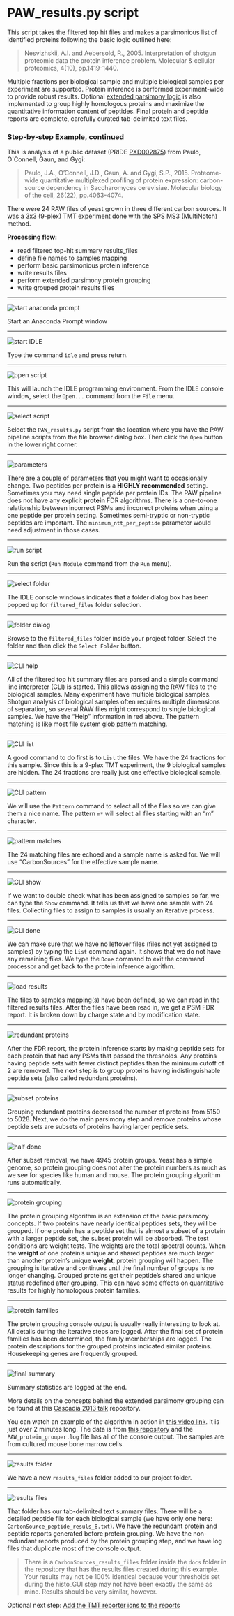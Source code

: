# PAW_results.py script

This script takes the filtered top hit files and makes a parsimonious list of identified proteins following the basic logic outlined here:

> Nesvizhskii, A.I. and Aebersold, R., 2005. Interpretation of shotgun proteomic data the protein inference problem. Molecular & cellular proteomics, 4(10), pp.1419-1440.

Multiple fractions per biological sample and multiple biological samples per experiment are supported. Protein inference is performed experiment-wide to provide robust results. Optional [extended parsimony logic](https://digitalcollections.ohsu.edu/record/3031?ln=en&p=Madhira&v=pdf) is also implemented to group highly homologous proteins and maximize the quantitative information content of peptides. Final protein and peptide reports are complete, carefully curated tab-delimited text files.

### Step-by-step Example, continued

This is analysis of a public dataset (PRIDE [PXD002875](https://www.ebi.ac.uk/pride/archive/projects/PXD002875)) from Paulo, O'Connell, Gaun, and Gygi:

> Paulo, J.A., O’Connell, J.D., Gaun, A. and Gygi, S.P., 2015. Proteome-wide quantitative multiplexed profiling of protein expression: carbon-source dependency in Saccharomyces cerevisiae. Molecular biology of the cell, 26(22), pp.4063-4074.

There were 24 RAW files of yeast grown in three different carbon sources. It was a 3x3 (9-plex) TMT experiment done with the SPS MS3 (MultiNotch) method.

**Processing flow:**
- read filtered top-hit summary results_files
- define file names to samples mapping
- perform basic parsimonious protein inference
- write results files
- perform extended parsimony protein grouping
- write grouped protein results files

---

![start anaconda prompt](../images/PAW_results/01_anaconda.png)

Start an Anaconda Prompt window

---

![start IDLE](../images/PAW_results/02_idle.png)

Type the command `idle` and press return.

---

![open script](../images/PAW_results/03_open-script.png)

This will launch the IDLE programming environment. From the IDLE console window, select the `Open...` command from the `File` menu.

---

![select script](../images/PAW_results/04_select-script.png)

Select the `PAW_results.py` script from the location where you have the PAW pipeline scripts from the file browser dialog box. Then click the `Open` button in the lower right corner.

---

![parameters](../images/PAW_results/05_parameters.png)

There are a couple of parameters that you might want to occasionally change. Two peptides per protein is a **HIGHLY recommended** setting. Sometimes you may need single peptide per protein IDs. The PAW pipeline does not have any explicit **protein** FDR algorithms. There is a one-to-one relationship between incorrect PSMs and incorrect proteins when using a one peptide per protein setting. Sometimes semi-tryptic or non-tryptic peptides are important. The `minimum_ntt_per_peptide` parameter would need adjustment in those cases.

---

![run script](../images/PAW_results/06_run-script.png)

Run the script (`Run Module` command from the `Run` menu).

---

![select folder](../images/PAW_results/07_select-folder.png)

The IDLE console windows indicates that a folder dialog box has been popped up for `filtered_files` folder selection.

---

![folder dialog](../images/PAW_results/08-folder-dialog.png)

Browse to the `filtered_files` folder inside your project folder. Select the folder and then click the `Select Folder` button.

---

![CLI help](../images/PAW_results/09_CLI-help.png)

All of the filtered top hit summary files are parsed and a simple command line interpreter (CLI) is started. This allows assigning the RAW files to the biological samples. Many experiment have multiple biological samples. Shotgun analysis of biological samples often requires multiple dimensions of separation, so several RAW files might correspond to single biological samples. We have the “Help” information in red above. The pattern matching is like most file system [glob pattern](https://en.wikipedia.org/wiki/Glob_(programming)) matching.

---

![CLI list](../images/PAW_results/10_CLI-list.png)

A good command to do first is to `List` the files. We have the 24 fractions for this sample. Since this is a 9-plex TMT experiment, the 9 biological samples are hidden. The 24 fractions are really just one effective biological sample.

---

![CLI pattern](../images/PAW_results/11_CLI-pattern.png)

We will use the `Pattern` command to select all of the files so we can give them a nice name. The pattern `m*` will select all files starting with an “m” character.

---

![pattern matches](../images/PAW_results/12_pattern-matches.png)

The 24 matching files are echoed and a sample name is asked for. We will use “CarbonSources” for the effective sample name.

---

![CLI show](../images/PAW_results/13_CLI-show.png)

If we want to double check what has been assigned to samples so far, we can type the `Show` command. It tells us that we have one sample with 24 files. Collecting files to assign to samples is usually an iterative process.

---

![CLI done](../images/PAW_results/14_CLI-done.png)

We  can make sure that we have no leftover files (files not yet assigned to samples) by typing the `List` command again. It shows that we do not have any remaining files. We type the `Done` command to exit the command processor and get back to the protein inference algorithm.

---

![load results](../images/PAW_results/15_load-results.png)

The files to samples mapping(s) have been defined, so we can read in the filtered results files. After the files have been read in, we get a PSM FDR report. It is broken down by charge state and by modification state.

---

![redundant proteins](../images/PAW_results/16_redundants.png)

After the FDR report, the protein inference starts by making peptide sets for each protein that had any PSMs that passed the thresholds. Any proteins having peptide sets with fewer distinct peptides than the minimum cutoff of 2 are removed. The next step is to group proteins having indistinguishable peptide sets (also called redundant proteins).

---

![subset proteins](../images/PAW_results/17_subsets.png)

Grouping redundant proteins decreased the number of proteins from 5150 to 5028. Next, we do the main parsimony step and remove proteins whose peptide sets are subsets of proteins having larger peptide sets.

---

![half done](../images/PAW_results/18_half-done.png)

After subset removal, we have 4945 protein groups. Yeast has a simple genome, so protein grouping does not alter the protein numbers as much as we see for species like human and mouse. The protein grouping algorithm runs automatically.

---

![protein grouping](../images/PAW_results/19_protein-grouping.png)

The protein grouping algorithm is an extension of the basic parsimony concepts. If two proteins have nearly identical peptides sets, they will be grouped. If one protein has a peptide set that is almost a subset of a protein with a larger peptide set, the subset protein will be absorbed. The test conditions are weight tests. The weights are the total spectral counts. When the **weight** of one protein’s unique and shared peptides are much larger than another protein’s unique **weight**, protein grouping will happen. The grouping is iterative and continues until the final number of groups is no longer changing. Grouped proteins get their peptide’s shared and unique status redefined after grouping. This can have some effects on quantitative results for highly homologous protein families.

---

![protein families](../images/PAW_results/20_protein-families.png)

The protein grouping console output is usually really interesting to look at. All details during the iterative steps are logged. After the final set of protein families has been determined, the family memberships are logged. The protein descriptions for the grouped proteins indicated similar proteins. Housekeeping genes are frequently grouped.

---

![final summary](../images/PAW_results/21_final-summary.png)

Summary statistics are logged at the end.

More details on the concepts behind the extended parsimony grouping can be found at this [Cascadia 2013 talk](https://github.com/pwilmart/Cascadia_2013) repository.

You can watch an example of the algorithm in action in [this video link](https://youtu.be/IAE59QrQYos). It is just over 2 minutes long. The data is from [this repository](https://github.com/pwilmart/MaxQuant_and_PAW/tree/master/PAW_results) and the `PAW_protein_grouper.log` file has all of the console output. The samples are from cultured mouse bone marrow cells.

---

![results folder](../images/PAW_results/22_results-folder.png)

We have a new `results_files` folder added to our project folder.

---

![results files](../images/PAW_results/23_results-files.png)

That folder has our tab-delimited text summary files. There will be a detailed peptide file for each biological sample (we have only one here: `CarbonSource_peptide_resuls_8.txt`). We have the redundant protein and peptide reports generated before protein grouping. We have the non-redundant reports produced by the protein grouping step, and we have log files that duplicate most of the console output.

> There is a `CarbonSources_results_files` folder inside the `docs` folder in the repository that has the results files created during this example. Your results may not be 100% identical because your thresholds set during the histo_GUI step may not have been exactly the same as mine. Results should be very similar, however.

Optional next step: [Add the TMT reporter ions to the reports](add_TMT_intensities.md)
